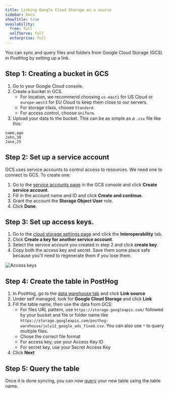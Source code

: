 ```yaml
---
title: Linking Google Cloud Storage as a source
sidebar: Docs
showTitle: true
availability:
  free: full
  selfServe: full
  enterprise: full
---
```


You can sync and query files and folders from Google Cloud Storage (GCS) in PostHog by setting up a link.

## Step 1: Creating a bucket in GCS

1. Go to your Google Cloud console.
2. Create a bucket in GCS. 
    - For location, we recommend choosing `us-east1` for US Cloud or `europe-west3` for EU Cloud to keep them close to our servers.
    - For storage class, choose `Standard`.
    - For access control, choose `Uniform`.
3. Upload your data to the bucket. This can be as simple as a `.csv` file like this:

```csv
name,age
John,30
Jane,25
```

## Step 2: Set up a service account

GCS uses service accounts to control access to resources. We need one to connect to GCS. To create one:

1. Go to the [service accounts page](https://console.cloud.google.com/iam-admin/serviceaccounts) in the GCS console and click **Create service account**.
2. Fill in the account name and ID and click **Create and continue**.
3. Grant the account the **Storage Object User** role.
4. Click **Done**.

## Step 3: Set up access keys.

1. Go to the [cloud storage settings page](https://console.cloud.google.com/storage/settings) and click the **Interoperability** tab.
2. Click **Create a key for another service account**.
3. Select the service account you created in step 2 and click **create key**.
4. Copy both the access key and secret. Save them some place safe because you'll need to regenerate them if you lose them.

![Access keys](https://res.cloudinary.com/dmukukwp6/image/upload/Clean_Shot_2024_07_17_at_12_57_42_2x_ace42b1d0e.png)

## Step 4: Create the table in PostHog

1. In PostHog, go to the [data warehouse tab](https://us.posthog.com/data-warehouse) and click **Link source**
2. Under self managed, look for **Google Cloud Storage** and click **Link**
3. Fill the table name, then use the data from GCS: 
    - For files URL pattern, use `https://storage.googleapis.com/` followed by your bucket and file or folder name like `https://storage.googleapis.com/posthog-warehouse/july12_google_ads_fixed.csv`. You can also use `*` to query multiple files.
    - Chose the correct file format
    - For access key, use your Access Key ID
    - For secret key, use your Secret Access Key
4. Click **Next**

<ProductScreenshot
    imageLight="https://res.cloudinary.com/dmukukwp6/image/upload/Clean_Shot_2024_07_17_at_13_03_25_2x_0ec0ddecaf.png"
    imageDark="https://res.cloudinary.com/dmukukwp6/image/upload/Clean_Shot_2024_07_17_at_13_03_43_2x_465b2300b3.png"
    alt="left hand navigation for cohorts" 
    classes="rounded"
/>

## Step 5: Query the table

Once it is done syncing, you can now [query](/docs/data-warehouse/query) your new table using the table name.